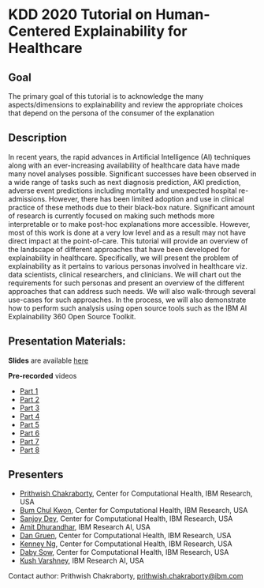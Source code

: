 # KDD 2020 Tutorial on Human-Centered Explainability for Healthcare


## Goal

The primary goal of this tutorial is to acknowledge the
many aspects/dimensions to explainability and review
the appropriate choices that depend on the persona of
the consumer of the explanation

## Description

In recent years, the rapid advances in Artificial Intelligence (AI)
techniques along with an ever-increasing availability of healthcare data have
made many novel analyses possible. Significant successes have been observed
in a wide range of tasks such as next diagnosis prediction, AKI prediction,
adverse event predictions including mortality and unexpected hospital
re-admissions.  However, there has been limited adoption and use in clinical
practice of these methods due to their black-box nature. Significant amount
of research is currently focused on making such methods more interpretable or
to make post-hoc explanations more accessible. However, most of this work is
done at a very low level and as a result may not have direct impact at the
point-of-care.  This tutorial will provide an overview of the landscape of
different approaches that have been developed for explainability in
healthcare.  Specifically,  we will present the problem of explainability as
it pertains to various personas involved in healthcare viz. data scientists,
clinical researchers, and clinicians. We will chart out the requirements for
such personas and present an overview of the different approaches that can
address such needs. We will also walk-through several use-cases for such
approaches. In the process, we will also demonstrate how to perform such
analysis using open source tools such as the IBM AI Explainability 360 Open
Source Toolkit.

## Presentation Materials:

**Slides** are available [here](https://drive.google.com/file/d/19ZK6bViVfOTBBu_o8Yu4pk7l9d7Oh-ax/view?usp=sharing)

**Pre-recorded** videos

* [Part 1](https://youtu.be/K-5C63-1Q78)
* [Part 2](https://www.youtube.com/watch?v=fLsoHexPDdY&feature=youtu.be)
* [Part 3](https://www.youtube.com/watch?v=zDZUyPIVJ6U#action=share)
* [Part 4](https://youtu.be/NrHx7R1aCS://youtu.be/NrHx7R1aCSw)
* [Part 5](https://youtu.be/a_3_P3FeiZ://youtu.be/a_3_P3FeiZg)
* [Part 6](https://youtu.be/pxa4IAjSbk0)
* [Part 7](https://youtu.be/r4LZuwNYuYo)
* [Part 8](https://youtu.be/Kek_O1Wmp1s)

## Presenters

* [Prithwish Chakraborty](https://prithwi.github.io), Center for Computational Health, IBM Research, USA
* [Bum Chul Kwon](https://bckwon.com), Center for Computational Health, IBM Research, USA 
* [Sanjoy Dey](https://researcher.watson.ibm.com/researcher/view.php?person=us-deysa), Center for Computational Health, IBM Research, USA 
* [Amit Dhurandhar](https://researcher.watson.ibm.com/researcher/view.php?person=us-adhuran), IBM Research AI, USA
* [Dan Gruen](https://researcher.watson.ibm.com/researcher/view.php?person=us-daniel_gruen), Center for Computational Health, IBM Research, USA
* [Kenney Ng](https://researcher.watson.ibm.com/researcher/view.php?person=us-Kenney.Ng), Center for Computational Health, IBM Research, USA 
* [Daby Sow](https://researcher.watson.ibm.com/researcher/view.php?person=us-sowdaby), Center for Computational Health, IBM Research, USA 
* [Kush Varshney](https://researcher.watson.ibm.com/researcher/view.php?person=us-krvarshn), IBM Research AI, USA


Contact author: Prithwish Chakraborty, prithwish.chakraborty@ibm.com

